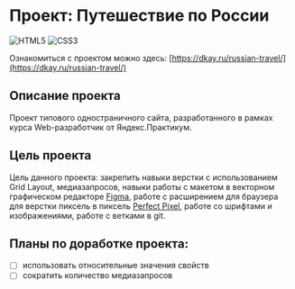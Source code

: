 # Проект: Путешествие по России
![HTML5](https://img.shields.io/badge/HTML-HTML5-red?logo=HTML5&style=flat)
![CSS3](https://img.shields.io/badge/CSS-CSS3-green?logo=CSS3&style=flat)

Ознакомиться с проектом можно здесь: [https://dkay.ru/russian-travel/](https://dkay.ru/russian-travel/)
## Описание проекта
Проект типового одностраничного сайта, разработанного в рамках курса Web-разработчик от Яндекс.Практикум.
## Цель проекта
Цель данного проекта: закрепить навыки верстки с использованием Grid Layout, медиазапросов, навыки работы с макетом в векторном графическом редакторе [Figma](https://www.figma.com/), работе с расширением для браузера для верстки пиксель в пиксель [Perfect Pixel](https://www.welldonecode.com/perfectpixel/), работе со шрифтами и изображениями, работе с ветками в git.
## Планы по доработке проекта:
- [ ] использовать относительные значения свойств
- [ ] сократить количество медиазапросов
